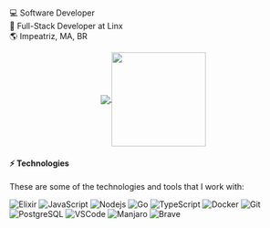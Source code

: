 💻 Software Developer<br>
🚀 Full-Stack Developer at Linx<br>
🌎 Impeatriz, MA, BR<br>

<p align="center">
  <a href="https://github.com/anuraghazra/github-readme-stats">
    <img
      align="center"
      src="https://github-readme-stats.vercel.app/api/top-langs/?username=tporto&layout=compact&count_private=true&theme=gruvbox&langs_count=10&hide=shell,css,html"
    />
  </a>
  <a href="https://github.com/anuraghazra/github-readme-stats">
    <img
      align="center"
      height="165"
      src="https://github-readme-stats.vercel.app/api?username=tporto&count_private=true&show_icons=true&custom_title=Status%20GitHub&theme=gruvbox"
    />
  </a>
</p>

#### ⚡ Technologies

These are some of the technologies and tools that I work with:

![Elixir](https://img.shields.io/badge/-Elixir-4B275F??style=flat-square&logo=elixir)
![JavaScript](https://img.shields.io/badge/-JavaScript-black?style=flat-square&logo=javascript)
![Nodejs](https://img.shields.io/badge/-Nodejs-339933?style=flat-square&logo=Node.js&logoColor=white)
![Go](https://img.shields.io/badge/go-%2300ADD8.svg?style=flat-square&logo=go&logoColor=white)
![TypeScript](https://img.shields.io/badge/-TypeScript-007ACC?style=flat-square&logo=typescript&logoColor=white)
![Docker](https://img.shields.io/badge/-Docker-2496ED?style=flat-square&logo=docker&logoColor=white)
![Git](https://img.shields.io/badge/-Git-black?style=flat-square&logo=git)
![PostgreSQL](https://img.shields.io/badge/-PostgreSQL-336791?style=flat-square&logo=postgresql&logoColor=white)
![VSCode](https://img.shields.io/badge/-VSCode-007ACC?style=flat-square&logo=visual-studio-code&logoColor=white)
![Manjaro](https://img.shields.io/badge/Manjaro-35BF5C?style=for-the-badge&logo=Manjaro&logoColor=white)
![Brave](https://img.shields.io/badge/Brave-FB542B?style=for-the-badge&logo=Brave&logoColor=white)
